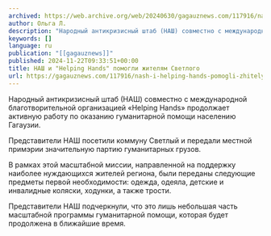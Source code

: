 ```yaml
---
archived: https://web.archive.org/web/20240630/gagauznews.com/117916/nash-i-helping-hands-pomogli-zhitelyam-svetlogo.html
author: Ольга Л.
description: "Народный антикризисный штаб (НАШ) совместно с международной благотворительной организацией «Helping Hands» продолжает активную работу по оказанию гуманитарной помощи населению Гагаузии. Представители НАШ посетили коммуну Светлый и передали местной примэрии значительную партию гуманитарных грузов. В рамках этой масштабной миссии, направленной на поддержку наиболее нуждающихся жителей региона, были переданы следующие предметы первой необходимости: одежда, одеяла, детские и инвалидные коляски, ходунки, а также трости. Представители НАШ подчеркнули, что это лишь небольшая часть масштабной программы гуманитарной помощи, которая будет продолжена в ближайшие время."
keywords: []
language: ru
publication: "[[gagauznews]]"
published: 2024-11-22T09:33:51+00:00
title: НАШ и "Helping Hands" помогли жителям Светлого
url: https://gagauznews.com/117916/nash-i-helping-hands-pomogli-zhitelyam-svetlogo.html
---
```


Народный антикризисный штаб (НАШ) совместно с международной благотворительной организацией «Helping Hands» продолжает активную работу по оказанию гуманитарной помощи населению Гагаузии.

Представители НАШ посетили коммуну Светлый и передали местной примэрии значительную партию гуманитарных грузов.

В рамках этой масштабной миссии, направленной на поддержку наиболее нуждающихся жителей региона, были переданы следующие предметы первой необходимости: одежда, одеяла, детские и инвалидные коляски, ходунки, а также трости.

Представители НАШ подчеркнули, что это лишь небольшая часть масштабной программы гуманитарной помощи, которая будет продолжена в ближайшие время.